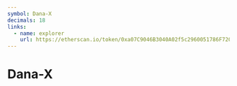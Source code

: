 ```yaml
---
symbol: Dana-X
decimals: 18
links:
  - name: explorer
    url: https://etherscan.io/token/0xa07C9046B3040A02f5c2960051786F720526da5A
---
```


# Dana-X
